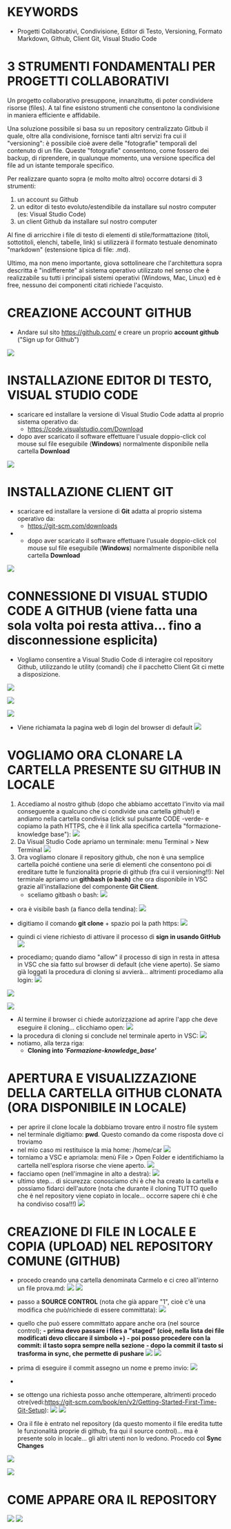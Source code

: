 
# KEYWORDS
- Progetti Collaborativi, Condivisione, Editor di Testo, Versioning, Formato Markdown, Github, Client Git, Visual Studio Code

# 3 STRUMENTI FONDAMENTALI PER PROGETTI COLLABORATIVI 
Un progetto collaborativo presuppone, innanzitutto, di poter condividere risorse (files). A tal fine esistono strumenti che consentono la condivisione in maniera efficiente e affidabile. 

Una soluzione possibile si basa su un repository centralizzato Gitbub il quale, oltre alla condivisione, fornisce tanti altri servizi fra cui il "versioning": è possibile cioè avere delle "fotografie" temporali del contenuto di un file. Queste "fotografie" consentono, come fossero dei backup, di riprendere, in qualunque momento, una versione specifica del file ad un istante temporale specifico. 

Per realizzare quanto sopra (e molto molto altro) occorre dotarsi di 3 strumenti:
1. un account su Github
2. un editor di testo evoluto/estendibile da installare sul nostro computer (es: Visual Studio Code)
3. un client Github da installare sul nostro computer

Al fine di arricchire i file di testo di elementi di stile/formattazione (titoli, sottotitoli, elenchi, tabelle, link) si utilizzerà il formato testuale denominato "markdown" (estensione tipica di file: .md).

Ultimo, ma non meno importante, giova sottolineare che l'architettura sopra descritta è "indifferente" al sistema operativo utilizzato nel senso che è realizzabile su tutti i principali sistemi operativi (Windows, Mac, Linux) ed è free, nessuno dei componenti citati richiede l'acquisto.


# CREAZIONE ACCOUNT GITHUB
- Andare sul sito https://github.com/ e creare un proprio **account github** ("Sign up for Github")

![](attachment/9066b619504b39fb26cf907c1b632f80.png)

# INSTALLAZIONE EDITOR DI TESTO, VISUAL STUDIO CODE
- scaricare ed installare la versione di Visual Studio Code adatta al proprio sistema operativo da:
	- https://code.visualstudio.com/Download
- dopo aver scaricato il software effettuare l'usuale doppio-click col mouse sul file eseguibile (**Windows**) normalmente disponibile nella cartella **Download** 

![](attachment/c2d15c1f0ada905c71a914894734702f.png)
# INSTALLAZIONE CLIENT GIT
- scaricare ed installare la versione di **Git** adatta al proprio sistema operativo da:
	- https://git-scm.com/downloads
- - dopo aver scaricato il software effettuare l'usuale doppio-click col mouse sul file eseguibile (**Windows**) normalmente disponibile nella cartella **Download**

![](attachment/b427e1ab5bdbd8f0d4b6eb818374f700.png)


# CONNESSIONE DI VISUAL STUDIO CODE A GITHUB (viene fatta una sola volta poi resta attiva... fino a disconnessione esplicita)
- Vogliamo consentire a Visual Studio Code di interagire col repository Github, utilizzando le utility (comandi) che il pacchetto Client Git ci mette a disposizione.

![](attachment/852ef0ea433f7a4853090b9481038566.png)

![](attachment/38b788d02d7aadae805968616d65ef56.png)

![](attachment/8bdc382bc24df3089033315274182b04.png)
- Viene richiamata la pagina web di login del browser di default
![](attachment/c623d5faf7ed1728f9b8fea02034d730.png)

# VOGLIAMO ORA CLONARE LA CARTELLA PRESENTE SU GITHUB IN LOCALE
1. Accediamo al nostro github (dopo che abbiamo accettato l'invito via mail conseguente a qualcuno che ci condivide una cartella github!) e andiamo nella cartella condivisa (click sul pulsante CODE -verde- e copiamo la path HTTPS, che è il link alla specifica cartella "formazione-knowledge base"):
![](attachment/29a0caf14e22512fc5c0c56562035928.png)
1. Da Visual Studio Code apriamo un terminale: menu Terminal > New Terminal 
![](attachment/f80cd989ca2923b49bd60bd49bca0525.png)
1. Ora vogliamo clonare il repository github, che non è una semplice cartella poiché contiene una serie di elementi che consentono poi di ereditare tutte le funzionalità proprie di github (fra cui il versioning!!):
   Nel terminale apriamo un **githbash (o bash)** che ora disponibile in VSC grazie all'installazione del componente **Git Client**.
   - sceliamo gitbash o bash:
  ![](attachment/8fe2346357bf4a98a44ee10b981e7876.png)
- ora è visibile bash (a fianco della tendina):
![](attachment/80f5b305bc7066536dd995f6e179d4fc.png)
- digitiamo il comando **git clone** + spazio poi la path https:
![](attachment/48cbdc5156ddf3dcb8ddf4af45d57282.png)
- quindi ci viene richiesto di attivare il processo di **sign in usando GitHub**
![](attachment/99bc91d022c5579ee53565ca78458278.png)

- procediamo; quando diamo "allow" il processo di sign in resta in attesa in VSC che sia fatto sul browser di default (che viene aperto). Se siamo già loggati la procedura di cloning si avvierà... altrimenti procediamo alla login:
![](attachment/724d766d744eb873f5da3ca36e046904.png)

![](attachment/fc0c6413a0a97bfccaf5d1d25791eb5f.png)

![](attachment/f166a603033caef3533b32f1fa9f073a.png)
- Al termine il browser ci chiede autorizzazione ad aprire l'app che deve eseguire il cloning... clicchiamo open:
![](attachment/3d97b37adcaebf48b9df7d2cd6b998cb.png)
- la procedura di cloning si conclude nel terminale aperto in VSC:
![](attachment/04d4231cba5e169e66e325844bf0900b.png)
- notiamo, alla terza riga:
	- **Cloning into *'Formazione-knowledge_base'***



# APERTURA E VISUALIZZAZIONE DELLA CARTELLA GITHUB CLONATA (ORA DISPONIBILE IN LOCALE)
 - per aprire il clone locale la dobbiamo trovare entro il nostro file system
- nel terminale digitiamo: **pwd**. Questo comando da come risposta dove ci troviamo 
- nel mio caso mi restituisce la mia home: /home/car 
![](attachment/99a6e48e1ddaeed35be78a0eca1f89f4.png)
- torniamo a VSC e apriamola: menù File > Open Folder e identifichiamo la cartella nell'esplora risorse che viene aperto.
![](attachment/2d02646df8bda44a58f66e056be12b4c.png)
- facciamo open (nell'immagine in alto a destra):
![](attachment/234d16f7c372a5461156a57e465610c1.png)
- ultimo step... di sicurezza: conosciamo chi è che ha creato la cartella e possiamo fidarci dell'autore (nota che durante il cloning TUTTO quello che è nel repository viene copiato in locale... occorre sapere chi è che ha condiviso cosa!!!)
![](attachment/e171ca628a1abe3ab5222d7cd01d8732.png)


# CREAZIONE DI FILE IN LOCALE E COPIA (UPLOAD) NEL REPOSITORY COMUNE (GITHUB)

- procedo creando una cartella denominata Carmelo e ci creo all'interno un file prova.md:
![](attachment/33aa92711f361af2c8c16edb9c096981.png)
![](attachment/1c338eed80d053a2954ef633bbceee2d.png)
- passo a **SOURCE CONTROL** (nota che già appare "1", cioè c'è una modifica che può/richiede di essere committata):
![](attachment/9105978cfc1dacb8dd8f478094e2eb5b.png)
- quello che può essere committato appare anche ora (nel source control);
**- prima devo passare i files a "staged" (cioè, nella lista dei file modificati devo cliccare il simbolo +)**
**- poi posso procedere con la commit: il tasto sopra sempre nella sezione**
**- dopo la commit il tasto si trasforma in sync, che permette di pushare**
![](attachment/0de6b3a0e7911e38aba85ac84518c65c.png)
![](attachment/207f64f90a01792cbf3d7c024e877b4d.png)
- prima di eseguire il commit assegno un nome e premo invio:
![](attachment/8a7ddfcfb6e1a0aad81bdc2a7bae087c.png)
- 
- se ottengo una richiesta posso anche ottemperare, altrimenti procedo otre(vedi:https://git-scm.com/book/en/v2/Getting-Started-First-Time-Git-Setup):
![](attachment/ad44e836743c2c288c9244c02c16a249.png)
![](attachment/95ffd3c8e74e852d8f4aa1e3d9b3f0ef.png)

- Ora il file è entrato nel repository (da questo momento il file eredita tutte le funzionalità proprie di github, fra qui il source control)... ma è presente solo in locale... gli altri utenti non lo vedono. Procedo col **Sync Changes** 

![](attachment/6c910dd0c54a8490a943bab5875921d5.png)

![](attachment/dedb39c21c0192b2aea9707f40a70202.png)



# COME APPARE ORA IL REPOSITORY
![](attachment/bfdd9289116d4b8e413f68863303012d.png)
![](attachment/537ee3b361a2fe98c7683c6318d892b2.png)







